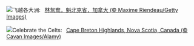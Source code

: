![](https://www.bing.com/th?id=OHR.QuebecDuck_ZH-CN0588954873_UHD.jpg&w=1000)飞越各大洲:&nbsp;&ensp;[林鸳鸯，魁北克省，加拿大 (© Maxime Riendeau/Getty Images)](https://www.bing.com/th?id=OHR.QuebecDuck_ZH-CN0588954873_UHD.jpg)
<br><br/>
![](https://www.bing.com/th?id=OHR.CelticColours_EN-US9284206130_UHD.jpg&w=1000)Celebrate the Celts:&nbsp;&ensp;[Cape Breton Highlands, Nova Scotia, Canada (© Cavan Images/Alamy)](https://www.bing.com/th?id=OHR.CelticColours_EN-US9284206130_UHD.jpg)
<br><br/>
